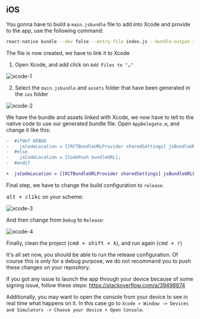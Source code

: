 ## iOS

You gonna have to build a `main.jsbundle` file to add into Xcode and provide to the app, use the following command:

```bash
react-native bundle --dev false --entry-file index.js --bundle-output ios/main.jsbundle --assets-dest ios --platform ios
```

The file is now created, we have to link it to Xcode

1. Open Xcode, and add click on `Add Files to "…"`

![xcode-1](https://user-images.githubusercontent.com/937328/46285935-cd853880-c56c-11e8-9f76-7472ac4aca56.png)

2. Select the `main.jsbundle` and `assets` folder that have been generated in the `ios` folder

![xcode-2](https://user-images.githubusercontent.com/937328/46286054-340a5680-c56d-11e8-8580-164baf98eb34.png)

We have the bundle and assets linked with Xcode, we now have to tell to the native code to use our generated bundle file. Open `AppDelegate.m`, and change it like this:

```diff
-  #ifdef DEBUG
-    jsCodeLocation = [[RCTBundleURLProvider sharedSettings] jsBundleURLForBundleRoot:@"index" fallbackResource:nil];
-  #else
-    jsCodeLocation = [CodePush bundleURL];
-  #endif

+  jsCodeLocation = [[RCTBundleURLProvider sharedSettings] jsBundleURLForBundleRoot:@"index" fallbackResource:nil];
```

Final step, we have to change the build configuration to `release`.

<kbd>alt + clikc</kbd> on your scheme:

![xcode-3](https://user-images.githubusercontent.com/937328/46286290-315c3100-c56e-11e8-9e41-361b7f35d697.png)

And then change from `Debug` to `Release`:

![xcode-4](https://user-images.githubusercontent.com/937328/46286305-41741080-c56e-11e8-801a-f1562660cc51.png)

Finally, clean the project (<kbd>cmd + shift + k</kbd>), and run again (<kbd>cmd + r</kbd>)

It's all set now, you should be able to run the release configuration. Of course this is only for a debug purpose, we do not recommand you to push these changes on your repository.

If you got any issue to launch the app through your device because of some signing issue, follow these steps: https://stackoverflow.com/a/39498874

Additionally, you may want to open the console from your device to see in real time what happens on it. In this case go to `Xcode > Window -> Devices and Simulators -> Choose your device > Open Console`.
